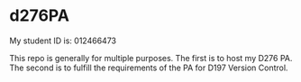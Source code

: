 # d276PA

My student ID is: 012466473

This repo is generally for multiple purposes. The first is to host my D276 PA. The second is to fulfill the requirements of the PA for D197 Version Control. 
